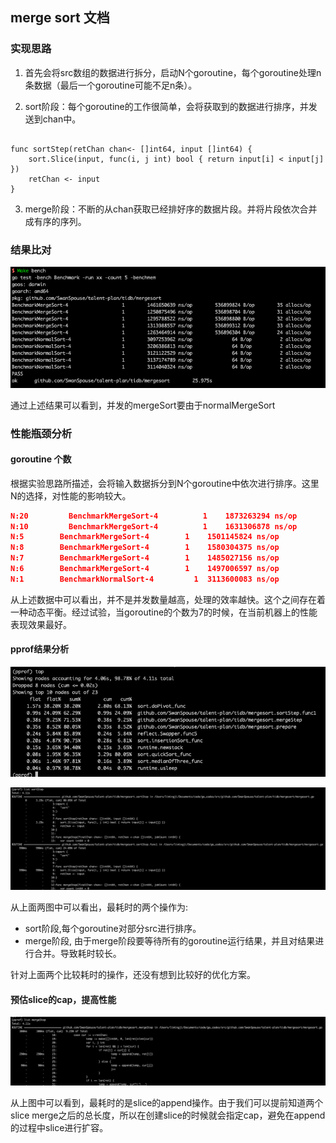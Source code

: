## merge sort 文档

### 实现思路

1. 首先会将src数组的数据进行拆分，启动N个goroutine，每个goroutine处理n条数据（最后一个goroutine可能不足n条）。

2. sort阶段：每个goroutine的工作很简单，会将获取到的数据进行排序，并发送到chan中。

```golang

func sortStep(retChan chan<- []int64, input []int64) {
	sort.Slice(input, func(i, j int) bool { return input[i] < input[j] })
	retChan <- input
}

```

3. merge阶段：不断的从chan获取已经排好序的数据片段。并将片段依次合并成有序的序列。

### 结果比对

![结果](https://raw.githubusercontent.com/SwanSpouse/talent-plan/master/tidb/mergesort/images/make%20bench.png)

通过上述结果可以看到，并发的mergeSort要由于normalMergeSort

### 性能瓶颈分析

#### goroutine 个数

根据实验思路所描述，会将输入数据拆分到N个goroutine中依次进行排序。这里N的选择，对性能的影响较大。

```json
N:20	 	 BenchmarkMergeSort-4		   1	1873263294 ns/op 	
N:10	 	 BenchmarkMergeSort-4		   1	1631306878 ns/op  
N:5		   BenchmarkMergeSort-4		   1	1501145824 ns/op  
N:8		   BenchmarkMergeSort-4		   1	1580304375 ns/op  
N:7		   BenchmarkMergeSort-4		   1	1485027156 ns/op  
N:6		   BenchmarkMergeSort-4		   1	1497006597 ns/op  
N:1		   BenchmarkNormalSort-4	 	 1	3113600083 ns/op
```

从上述数据中可以看出，并不是并发数量越高，处理的效率越快。这个之间存在着一种动态平衡。经过试验，当goroutine的个数为7的时候，在当前机器上的性能表现效果最好。


#### pprof结果分析

![pprof](https://github.com/SwanSpouse/talent-plan/blob/master/tidb/mergesort/images/pprof-top.png?raw=true)

![sort step](https://github.com/SwanSpouse/talent-plan/blob/master/tidb/mergesort/images/pprof%20list%20sort%20step.png?raw=true)

从上面两图中可以看出，最耗时的两个操作为:
* sort阶段,每个goroutine对部分src进行排序。
* merge阶段, 由于merge阶段要等待所有的goroutine运行结果，并且对结果进行合并。导致耗时较长。

针对上面两个比较耗时的操作，还没有想到比较好的优化方案。


#### 预估slice的cap，提高性能

![slice cap](https://github.com/SwanSpouse/talent-plan/blob/master/tidb/mergesort/images/list%20merge%20step.png?raw=true)

从上图中可以看到，最耗时的是slice的append操作。由于我们可以提前知道两个slice merge之后的总长度，所以在创建slice的时候就会指定cap，避免在append的过程中slice进行扩容。
